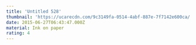 ```yaml
---
title: 'Untitled 528'
thumbnail: 'https://ucarecdn.com/9c3149fa-0514-4abf-887e-7f7142e600ca/'
date: 2015-06-27T06:43:47.000Z
material: Ink on paper
rating: 4
---
```

